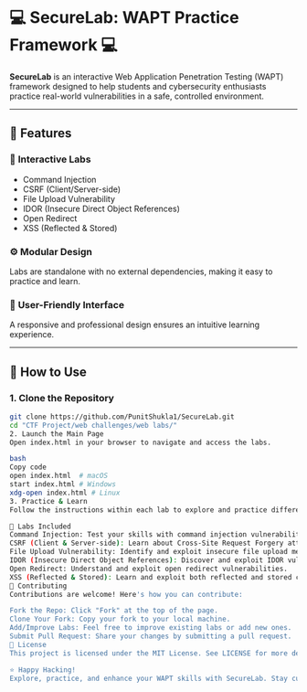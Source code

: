 # 💻 **SecureLab: WAPT Practice Framework** 💻

**SecureLab** is an interactive Web Application Penetration Testing (WAPT) framework designed to help students and cybersecurity enthusiasts practice real-world vulnerabilities in a safe, controlled environment.

---

## 🚀 **Features**

### 🧩 **Interactive Labs**
- Command Injection
- CSRF (Client/Server-side)
- File Upload Vulnerability
- IDOR (Insecure Direct Object References)
- Open Redirect
- XSS (Reflected & Stored)

### ⚙️ **Modular Design**
Labs are standalone with no external dependencies, making it easy to practice and learn.

### 🎨 **User-Friendly Interface**
A responsive and professional design ensures an intuitive learning experience.

---

## 🚀 **How to Use**

### 1. **Clone the Repository**
```bash
git clone https://github.com/PunitShukla1/SecureLab.git
cd "CTF Project/web challenges/web labs/"
2. Launch the Main Page
Open index.html in your browser to navigate and access the labs.

bash
Copy code
open index.html  # macOS
start index.html # Windows
xdg-open index.html # Linux
3. Practice & Learn
Follow the instructions within each lab to explore and practice different vulnerabilities.

🧪 Labs Included
Command Injection: Test your skills with command injection vulnerabilities.
CSRF (Client & Server-side): Learn about Cross-Site Request Forgery attacks.
File Upload Vulnerability: Identify and exploit insecure file upload mechanisms.
IDOR (Insecure Direct Object References): Discover and exploit IDOR vulnerabilities.
Open Redirect: Understand and exploit open redirect vulnerabilities.
XSS (Reflected & Stored): Learn and exploit both reflected and stored cross-site scripting (XSS) attacks.
🤝 Contributing
Contributions are welcome! Here's how you can contribute:

Fork the Repo: Click "Fork" at the top of the page.
Clone Your Fork: Copy your fork to your local machine.
Add/Improve Labs: Feel free to improve existing labs or add new ones.
Submit Pull Request: Share your changes by submitting a pull request.
📝 License
This project is licensed under the MIT License. See LICENSE for more details.

⭐ Happy Hacking!
Explore, practice, and enhance your WAPT skills with SecureLab. Stay curious, experiment with vulnerabilities, and keep learning! 💡


